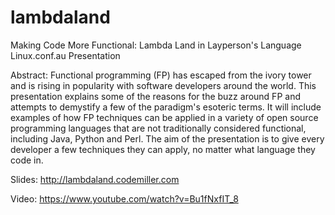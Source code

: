 lambdaland
==========

Making Code More Functional: Lambda Land in Layperson's Language
Linux.conf.au Presentation

Abstract: Functional programming (FP) has escaped from the ivory tower and is rising in popularity with software developers around the world. This presentation explains some of the reasons for the buzz around FP and attempts to demystify a few of the paradigm's esoteric terms. It will include examples of how FP techniques can be applied in a variety of open source programming languages that are not traditionally considered functional, including Java, Python and Perl. The aim of the presentation is to give every developer a few techniques they can apply, no matter what language they code in.

Slides: http://lambdaland.codemiller.com

Video: https://www.youtube.com/watch?v=Bu1fNxfIT_8
